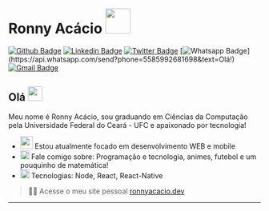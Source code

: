 # Ronny Acácio <img src="https://github.com/TheDudeThatCode/TheDudeThatCode/blob/master/Assets/Developer.gif" width="50px">

[![Github Badge](https://img.shields.io/badge/-Github-000?style=flat-square&logo=Github&logoColor=white&link=https://github.com/ronnyacacio)](https://github.com/ronnyacacio)
[![Linkedin Badge](https://img.shields.io/badge/-LinkedIn-blue?style=flat-square&logo=Linkedin&logoColor=white&link=https://www.linkedin.com/in/ronnyacacio/)](https://www.linkedin.com/in/ronnyacacio/)
[![Twitter Badge](https://img.shields.io/badge/-Twitter-1ca0f1?style=flat-square&labelColor=1ca0f1&logo=twitter&logoColor=white&link=https://twitter.com/ronnyacacio)](https://twitter.com/ronnyacacio)
[![Whatsapp Badge](https://img.shields.io/badge/-Whatsapp-4CA143?style=flat-square&labelColor=4CA143&logo=whatsapp&logoColor=white&link=https://api.whatsapp.com/send?phone=5585992681698&text=Olá!)](https://api.whatsapp.com/send?phone=5585992681698&text=Olá!)
[![Gmail Badge](https://img.shields.io/badge/-Gmail-c14438?style=flat-square&logo=Gmail&logoColor=white&link=mailto:ronnyacacio27@gmail.com)](mailto:ronnyacacio27@gmail.com)

## Olá <img src="https://github.com/TheDudeThatCode/TheDudeThatCode/blob/master/Assets/Hi.gif" width="29px">

Meu nome é Ronny Acácio, sou graduando em Ciências da Computação pela Universidade Federal do Ceará - UFC e apaixonado por tecnologia!

- <img src="https://github.com/TheDudeThatCode/TheDudeThatCode/blob/master/Assets/Developer.gif" width="25px"> Estou atualmente focado em desenvolvimento WEB e mobile
- <img src="https://github.com/TheDudeThatCode/TheDudeThatCode/blob/master/Assets/Earth.gif" width="18px"> Fale comigo sobre: Programação e tecnologia, animes, futebol e um pouquinho de matemática!
-  <img src="https://github.com/TheDudeThatCode/TheDudeThatCode/blob/master/Assets/Rocket.gif" width="18px"> Tecnologias: Node, React, React-Native

> :man_technologist: Acesse o meu site pessoal [ronnyacacio.dev](https://ronnyacaciodev.netlify.app)

---
